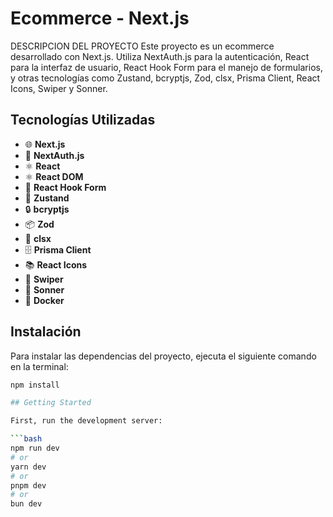# Ecommerce - Next.js

DESCRIPCION DEL PROYECTO
Este proyecto es un ecommerce desarrollado con Next.js. Utiliza NextAuth.js para la autenticación, React para la interfaz de usuario, React Hook Form para el manejo de formularios, y otras tecnologías como Zustand, bcryptjs, Zod, clsx, Prisma Client, React Icons, Swiper y Sonner.

## Tecnologías Utilizadas

- 🌐 **Next.js**
- 🔐 **NextAuth.js**
- ⚛️ **React**
- ⚛️ **React DOM**
- 📝 **React Hook Form**
- 🔗 **Zustand**
- 🔒 **bcryptjs**
- 📦 **Zod**
- 💅 **clsx**
- 🗄️ **Prisma Client**
- 📚 **React Icons**
- 🌊 **Swiper**
- 🔔 **Sonner**
- 🐳 **Docker**

## Instalación

Para instalar las dependencias del proyecto, ejecuta el siguiente comando en la terminal:

````bash
npm install

## Getting Started

First, run the development server:

```bash
npm run dev
# or
yarn dev
# or
pnpm dev
# or
bun dev
````
